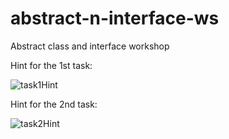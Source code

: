 # abstract-n-interface-ws
Abstract class and interface workshop

Hint for the 1st task:

 ![task1Hint](https://user-images.githubusercontent.com/62875681/132585820-98d6667f-969c-4caa-9a4d-b826e41e3a6f.png)

Hint for the 2nd task:

 ![task2Hint](https://user-images.githubusercontent.com/62875681/132586138-8ca29c82-9458-4b3f-a16e-1ab08eff0b04.png)
